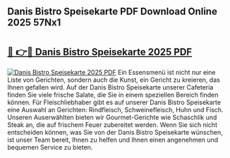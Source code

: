 ## Danis Bistro Speisekarte PDF Download Online 2025 57Nx1

# <h2><a href="http://gc76kc.nevu.top/?p=Danis+Bistro+Speisekarte">🔗 👉🔴 Danis Bistro Speisekarte 2025 PDF</a></h2>

[![Danis Bistro Speisekarte 2025 PDF](https://i.imgur.com/dBaPXMq.png)](http://gc76kc.nevu.top/?p=Danis+Bistro+Speisekarte)
Ein Essensmenü ist nicht nur eine Liste von Gerichten, sondern auch die Kunst, ein Gericht zu kreieren, das Ihnen gefallen wird. Auf der Danis Bistro Speisekarte unserer Cafeteria finden Sie viele frische Salate, die Sie in einem speziellen Bereich finden können. Für Fleischliebhaber gibt es auf unserer Danis Bistro Speisekarte eine Auswahl an Gerichten: Rindfleisch, Schweinefleisch, Huhn und Fisch. Unseren Auserwählten bieten wir Gourmet-Gerichte wie Schaschlik und Steak an, die auf frischem Feuer zubereitet werden. Wenn Sie sich nicht entscheiden können, was Sie von der Danis Bistro Speisekarte wünschen, ist unser Team bereit, Ihnen zu helfen und Ihnen einen angenehmen und bequemen Service zu bieten.
